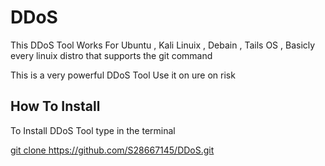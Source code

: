 <h1>DDoS</h1>
<p>This DDoS Tool Works For Ubuntu , Kali Linuix , Debain , Tails OS , Basicly every linuix distro that supports the git command</p>
This is a very powerful DDoS Tool Use it on ure on risk
<h2>How To Install</h2>
<p>To Install DDoS Tool type in the terminal</p>
<u>git clone https://github.com/S28667145/DDoS.git</u>
